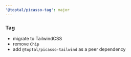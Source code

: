 ```yaml
---
'@toptal/picasso-tag': major
---
```


### Tag

- migrate to TailwindCSS
- remove `Chip`
- add `@toptal/picasso-tailwind` as a peer dependency
